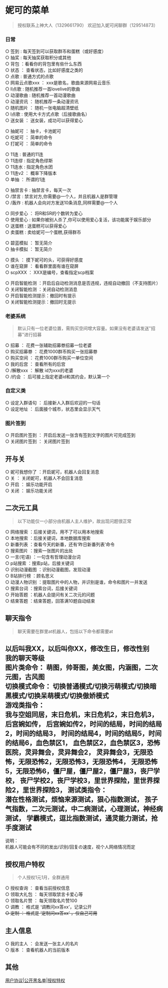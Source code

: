 # 妮可的菜单  
> 授权联系上神大人（1329661790）
  欢迎加入妮可闲聊群（129514873） 
  
### 日常
○ 签到 : 每天签到可以获取群币和蛋糕（或好感度）  
○ 抽奖 : 每天抽奖获取积分或其他  
○ 背包 ：看看你的背包里有些什么东西  
○ 状态 ： 查看状态，比如好感度之类的  
○ 点歌 : 普通方式的点歌  
○ 网易云点歌xxx ： xxx是歌名，歌曲来源网易云音乐  
○ ll点歌 : 随机推荐一首lovelive的歌曲  
○ 动漫歌曲 : 随机推荐一首动漫歌曲  
○ 动漫资讯 ： 随机推荐一条动漫资讯  
○ 随机图片 ： 随机一张电脑超清壁纸  
○ l点歌 : 使用大卡方式点歌（后接歌曲名）  
○ 送女装 ： 送女装，成功可以获得爱心     
  
○ 抽妮可 ： 抽卡，卡池妮可  
○ 吃妮可 ： 简单的命令  
○ 打妮可 ： 简单的命令     
  
○ 11连 : 普通的11连  
○ 11连缪 : 指定角色缪斯  
○ 11连水 : 指定角色水团  
○ 11连v2 ： 概率下降版本  
○ 单抽 ： 所谓的1连     
  
○ 抽禁言卡 : 抽禁言卡，每天一次  
○ /禁言 : 禁言对方,你需要@一个人，并且机器人是群管理  
○ /轰炸 : 机器人会向对方发送10条消息,同样需要@一个人  
  
○ 同步爱心 ： 将R和SR的个数转为爱心  
○ 使用爱心 : 如果你被别人杀了,你可以使用爱心复活，该功能属于娱乐部分  
○ 送蛋糕 : 送蛋糕可以获得爱心  
○ 卖蛋糕 : 卖给妮可一个蛋糕,获得群币 
  
○ 碧蓝模拟 ： 暂无简介  
○ 抽卡模拟 ： 暂无简介     
  
○ 摸头 ： 摸下妮可的头，可获得好感度     
○ 谁在窥屏 ： 看看群里面有谁在窥屏  
○ scpXXX ： XXX是编号，查看指定scp档案  
  
○ 开启智能检测 ：开启后自动检测消息是否违规，违规自动撤回（不支持图片）     
○ 关闭智能检测 ：关闭自动检测消息      
○ 开启智能检测提示：撤回时有提示      
○ 关闭智能检测提示：撤回时无提示    
  
### 老婆系统  
  > 默认只有一位老婆位置，需购买空间增大容量。如果没有老婆请发送"招募"进行招募  
    
○ 招募 ： 花费一张辅助招募劵招募一位老婆  
○ 购买招募劵 ： 花费1000群币购买一张招募劵  
○ 购买空间 ： 花费1000群币购买一单位空间  
○ 我的后宫 ： 查看所有的后宫  
○ /解散xxx ： 解散 id为xxx的老婆  
○ /约会 ： 后可接上指定老婆id和其约会，默认第一个     
  
### 自定义类  
○ 设定入群语句 ： 后接新人入群后欢迎的一句话  
○ 设定地址 ： 后面接个城市，状态里会显示天气     
  
### 图片签到
○ 开启图片签到 ： 开启后发送一张含有签到文字的图片可完成签到  
○ 关闭图片签到 ： 关闭图片签到     
  
## 开与关  
○ 妮可我想你了 ：开启妮可，机器人会回复消息  
○ 关 ： 关闭妮可，机器人不会回复消息  
○ 开启 ： 娱乐功能开启  
○ 关闭 ： 娱乐功能关闭     
## 二次元工具  
> 以下功能仅一小部分由机器人主人维护，故出现问题很正常    
  
○ 网络搜索  ：后接关键词，用不了可以用本地搜索  
○ 本地搜索  ：后接关键词，本地数据库搜索  
○ 新番列表  ：查看今天的新番，还有‘昨日新番列表’命令  
○ 搜索图片  ：搜索一张图片的出处  
○ 一言(宅语)  ：一句含有哲理动漫台词  
○ p站搜索  ：搜索p站，后接关键词  
○ 识别动漫截图  ：识别动漫截图，发现动漫  
○ B站排行榜  ：顾名思义  
○ 动漫人物识别  ：提取图片中的人物，并识别是谁，命令和图片一并发送  
○ 搜索台词  ：搜索台词，后接关键词      
○ 开始答题 ：机器人会提问有关二次元的问题   
○ 结束答题 ：结束答题，回答满10题自动结束    
  
## 聊天指令 
> 聊天需要在群里at机器人，包括以下命令都需要at   
  
以后叫我XX，以后叫你XX，修改生日，修改性别    
我的聊天等级     
图片类命令：    萌图，帅哥图，美女图，内涵图，二次元图，古风图      
切换模式命令：    切换普通模式/切换污萌模式/切换暗黑模式/切换呆萌模式/切换傲娇模式     
游戏类指令：  
我与空姐同居，末日危机，末日危机2，末日危机3， 后宫婉如传，
后宫婉如传2，时间的结局，时间的结局2，时间的结局3，
时间的结局4，时间的结局5，时间的结局6，血色禁区1，
血色禁区2，血色禁区3，恐怖医院，灵异舞会，灵异舞会2，
灵异舞会3，无限恐怖，无限恐怖2，无限恐怖3，无限恐怖4，
无限恐怖5，无限恐怖6，僵尸屋，僵尸屋2，僵尸屋3，丧尸学校，
丧尸学校2，丧尸学校3，里世界探险，里世界探险2，里世界探险3，
测试类指令：  
潜在性格测试，烦恼来源测试，狠心指数测试，
孩子气指数，二次元测试，中二病测试，心理测试，神经病测试，
学霸模式，逗比指数测试，通灵能力测试，抢手度测试  
-----------------------  
说明：  
机器人可能会有不同的发出/识别/回复の速度，视个人网络情况而定      
## 授权用户特权  
> 个人授权1元1月，全群通用  
  
○ 授权查询 ： 查看当前授权信息  
○ 领取大礼包 ： 每天领取禁言卡爱心等  
○ 领取名片赞 ： 每天领取名片赞100  
○ 调教 ： 格式是 ‘调教问xx答xx’，记录公开  
~~○ 定制 ： 格式是 ‘定制问xx答xx’ ，仅自己可用~~     
## 主人信息  
○ 我的主人 ： 会发送一张主人的名片  
○ 版本 ： 查看机器人的当前版本   
## 其他  
[用户协议](https://gitee.com/fsdhw/NicoAgreement/blob/master/index.md)|[公开黑名单](https://gitee.com/fsdhw/NicoAgreement/blob/master/darkroom.md)|[授权特权](http://index.ai.acgtap.com/vip.html)
